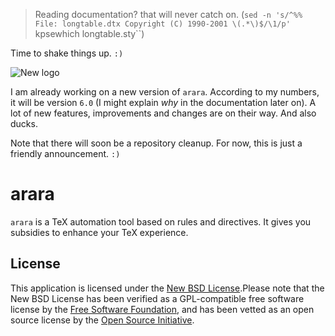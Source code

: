 > Reading documentation? that will never catch on. (`sed -n 's/^%% File: longtable.dtx Copyright (C) 1990-2001 \(.*\)$/\1/p' `kpsewhich longtable.sty``)

Time to shake things up. `:)`

![New logo](http://i.imgur.com/2WKyJZ9.png)

I am already working on a new version of `arara`. According to my numbers, it will be version `6.0` (I might explain *why* in the documentation later on). A lot of new features, improvements and changes are on their way. And also ducks.

Note that there will soon be a repository cleanup. For now, this is just a friendly announcement. `:)`

# arara

`arara` is a TeX automation tool based on rules and directives. It gives you subsidies to enhance your TeX experience.

## License

This application is licensed under the [New BSD License](http://www.opensource.org/licenses/bsd-license.php).Please note that the New BSD License has been verified as a GPL-compatible free software license by the [Free Software Foundation](http://www.fsf.org/), and has been vetted as an open source license by the [Open Source Initiative](http://www.opensource.org/).


